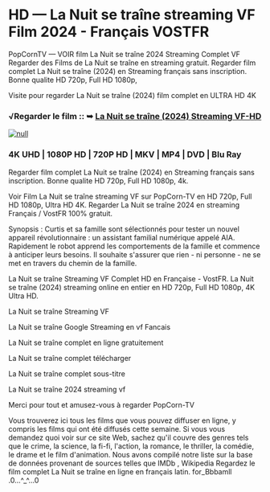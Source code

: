 # HD — La Nuit se traîne streaming VF Film 2024 - Français VOSTFR

PopCornTV — VOIR film La Nuit se traîne 2024 Streaming Complet VF Regarder des Films de La Nuit se traîne en streaming gratuit. Regarder film complet La Nuit se traîne (2024) en Streaming français sans inscription. Bonne qualite HD 720p, Full HD 1080p,

Visite pour regarder La Nuit se traîne (2024) film complet en ULTRA HD 4K

### √Regarder le film :: ➥ [La Nuit se traîne (2024) Streaming VF-HD](https://popcorn-tv.online/fr/movie/1001274/la-nuit-se-traine)

[![null](https://static.wixstatic.com/media/855a25_043b5abeb4ae4d35ac003198e7fe56ed~mv2.gif)](https://popcorn-tv.online/fr/movie/1001274/la-nuit-se-traine)

### 4K UHD | 1080P HD | 720P HD | MKV | MP4 | DVD | Blu Ray

Regarder film complet La Nuit se traîne (2024) en Streaming français sans inscription. Bonne qualite HD 720p, Full HD 1080p, 4k.

Voir Film La Nuit se traîne streaming VF sur PopCorn-TV en HD 720p, Full HD 1080p, Ultra HD 4K. Regarder La Nuit se traîne 2024 en streaming Français / VostFR 100% gratuit.

Synopsis : Curtis et sa famille sont sélectionnés pour tester un nouvel appareil révolutionnaire : un assistant familial numérique appelé AIA. Rapidement le robot apprend les comportements de la famille et commence à anticiper leurs besoins. Il souhaite s'assurer que rien - ni personne - ne se met en travers du chemin de la famille.

La Nuit se traîne Streaming VF Complet HD en Française - VostFR. La Nuit se traîne (2024) streaming online en entier en HD 720p, Full HD 1080p, 4K Ultra HD.

La Nuit se traîne Streaming VF

La Nuit se traîne Google Streaming en vf Fancais

La Nuit se traîne complet en ligne gratuitement

La Nuit se traîne complet télécharger

La Nuit se traîne complet sous-titre

La Nuit se traîne 2024 streaming vf

Merci pour tout et amusez-vous à regarder PopCorn-TV

Vous trouverez ici tous les films que vous pouvez diffuser en ligne, y compris les films qui ont été diffusés cette semaine. Si vous vous demandez quoi voir sur ce site Web, sachez qu'il couvre des genres tels que le crime, la science, la fi-fi, l'action, la romance, le thriller, la comédie, le drame et le film d'animation.
Nous avons compilé notre liste sur la base de données provenant de sources telles que IMDb , Wikipedia
Regardez le film complet La Nuit se traîne en ligne en français latin. for_Bbbamll .0...^_^...0
